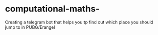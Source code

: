 # computational-maths-

Creating a telegram bot that helps you tp find out which place you should jump to in PUBG/Erangel
